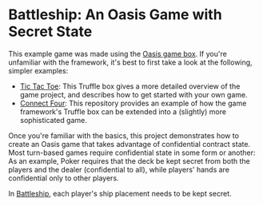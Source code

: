 # Battleship: An Oasis Game with Secret State
This example game was made using the [Oasis game box](https://github.com/oasis-game-framework/game-box). If you're unfamiliar with the framework, it's best to first take a look at the following, simpler examples:
* [Tic Tac Toe](https://github.com/oasis-game-framework/game-box): This Truffle box gives a more detailed overview of the game project, and describes how to get started with your own game.
* [Connect Four](https://github.com/oasis-game-framework/connect-four-demo): This repository provides an example of how the game framework's Truffle box can be extended into a (slightly) more sophisticated game.

Once you're familiar with the basics, this project demonstrates how to create an Oasis game that takes advantage of confidential contract state. Most turn-based games require confidential state in some form or another: As an example, Poker requires that the deck be kept secret from both the players and the dealer (confidential to all), while players' hands are confidential only to other players.

In [Battleship](https://en.wikipedia.org/wiki/Battleship_(game)), each player's ship placement needs to be kept secret.

